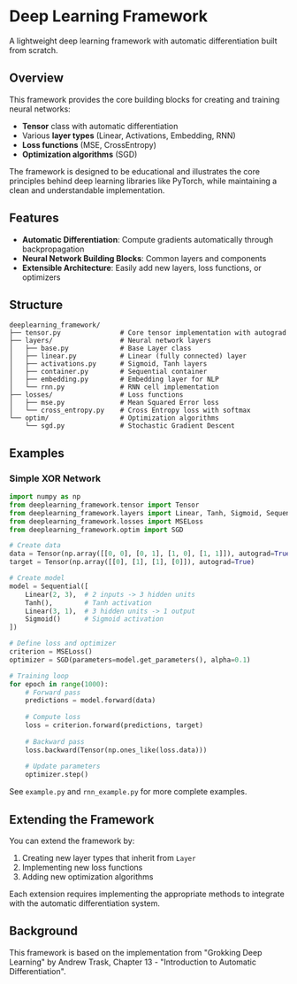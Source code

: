 # Deep Learning Framework

A lightweight deep learning framework with automatic differentiation built from scratch.

## Overview

This framework provides the core building blocks for creating and training neural networks:

- **Tensor** class with automatic differentiation
- Various **layer types** (Linear, Activations, Embedding, RNN)
- **Loss functions** (MSE, CrossEntropy)
- **Optimization algorithms** (SGD)

The framework is designed to be educational and illustrates the core principles behind deep learning libraries like PyTorch, while maintaining a clean and understandable implementation.

## Features

- **Automatic Differentiation**: Compute gradients automatically through backpropagation
- **Neural Network Building Blocks**: Common layers and components  
- **Extensible Architecture**: Easily add new layers, loss functions, or optimizers

## Structure

```
deeplearning_framework/
├── tensor.py               # Core tensor implementation with autograd
├── layers/                 # Neural network layers
│   ├── base.py             # Base Layer class
│   ├── linear.py           # Linear (fully connected) layer
│   ├── activations.py      # Sigmoid, Tanh layers
│   ├── container.py        # Sequential container
│   ├── embedding.py        # Embedding layer for NLP
│   └── rnn.py              # RNN cell implementation
├── losses/                 # Loss functions
│   ├── mse.py              # Mean Squared Error loss
│   └── cross_entropy.py    # Cross Entropy loss with softmax
└── optim/                  # Optimization algorithms
    └── sgd.py              # Stochastic Gradient Descent
```

## Examples

### Simple XOR Network

```python
import numpy as np
from deeplearning_framework.tensor import Tensor
from deeplearning_framework.layers import Linear, Tanh, Sigmoid, Sequential
from deeplearning_framework.losses import MSELoss
from deeplearning_framework.optim import SGD

# Create data
data = Tensor(np.array([[0, 0], [0, 1], [1, 0], [1, 1]]), autograd=True)
target = Tensor(np.array([[0], [1], [1], [0]]), autograd=True)

# Create model
model = Sequential([
    Linear(2, 3),  # 2 inputs -> 3 hidden units
    Tanh(),        # Tanh activation
    Linear(3, 1),  # 3 hidden units -> 1 output
    Sigmoid()      # Sigmoid activation
])

# Define loss and optimizer
criterion = MSELoss()
optimizer = SGD(parameters=model.get_parameters(), alpha=0.1)

# Training loop
for epoch in range(1000):
    # Forward pass
    predictions = model.forward(data)
    
    # Compute loss
    loss = criterion.forward(predictions, target)
    
    # Backward pass
    loss.backward(Tensor(np.ones_like(loss.data)))
    
    # Update parameters
    optimizer.step()
```

See `example.py` and `rnn_example.py` for more complete examples.

## Extending the Framework

You can extend the framework by:

1. Creating new layer types that inherit from `Layer`
2. Implementing new loss functions
3. Adding new optimization algorithms

Each extension requires implementing the appropriate methods to integrate with the automatic differentiation system.

## Background

This framework is based on the implementation from "Grokking Deep Learning" by Andrew Trask, Chapter 13 - "Introduction to Automatic Differentiation".
